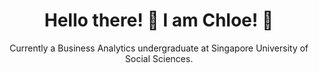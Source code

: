 <h1 align="center">
Hello there! 👋 I am Chloe! 🤠
</h1>

<p align="center">
        Currently a Business Analytics undergraduate at Singapore University of Social Sciences.
</p>

<p align="centre">
    <a href="#"><image src="https://github-readme-stats.vercel.app/api?username=chloelamyw02&show_icons=true&theme=ayu-miraddge>
</p>